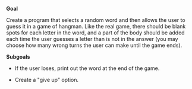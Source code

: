 **Goal**

Create a program that selects a random word and then allows the user to guess it in a game of hangman.  Like the real game, there should be blank spots for each letter in the word, and a part of the body should be added each time the user guesses a letter than is not in the answer (you may choose how many wrong turns the user can make until the game ends).

**Subgoals**

* If the user loses, print out the word at the end of the game.

* Create a "give up" option.
